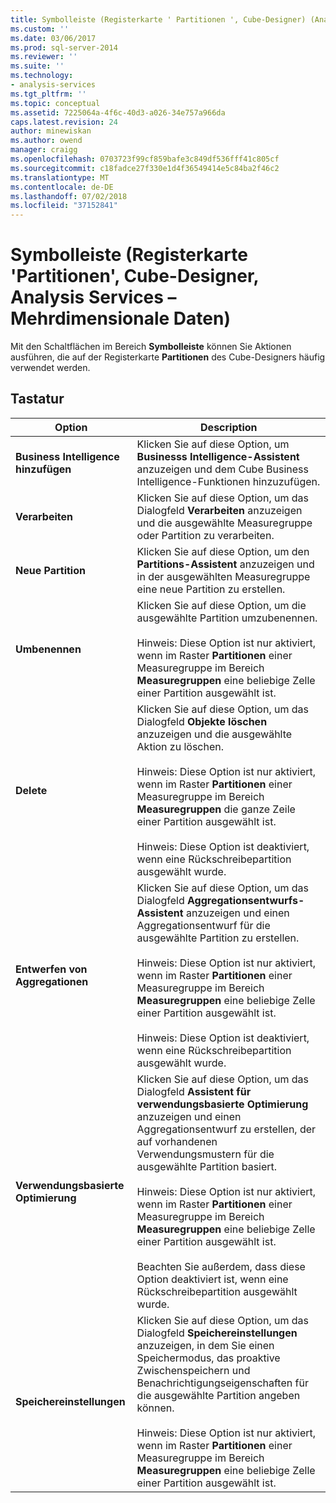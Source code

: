 ```yaml
---
title: Symbolleiste (Registerkarte ' Partitionen ', Cube-Designer) (Analysis Services – mehrdimensionale Daten) | Microsoft-Dokumentation
ms.custom: ''
ms.date: 03/06/2017
ms.prod: sql-server-2014
ms.reviewer: ''
ms.suite: ''
ms.technology:
- analysis-services
ms.tgt_pltfrm: ''
ms.topic: conceptual
ms.assetid: 7225064a-4f6c-40d3-a026-34e757a966da
caps.latest.revision: 24
author: minewiskan
ms.author: owend
manager: craigg
ms.openlocfilehash: 0703723f99cf859bafe3c849df536fff41c805cf
ms.sourcegitcommit: c18fadce27f330e1d4f36549414e5c84ba2f46c2
ms.translationtype: MT
ms.contentlocale: de-DE
ms.lasthandoff: 07/02/2018
ms.locfileid: "37152841"
---
```

# <a name="toolbar-partitions-tab-cube-designer-analysis-services---multidimensional-data"></a>Symbolleiste (Registerkarte 'Partitionen', Cube-Designer, Analysis Services – Mehrdimensionale Daten)
  Mit den Schaltflächen im Bereich **Symbolleiste** können Sie Aktionen ausführen, die auf der Registerkarte **Partitionen** des Cube-Designers häufig verwendet werden.  
  
## <a name="options"></a>Tastatur  
  
|Option|Description|  
|------------|-----------------|  
|**Business Intelligence hinzufügen**|Klicken Sie auf diese Option, um **Businesss Intelligence-Assistent** anzuzeigen und dem Cube Business Intelligence-Funktionen hinzuzufügen.|  
|**Verarbeiten**|Klicken Sie auf diese Option, um das Dialogfeld **Verarbeiten** anzuzeigen und die ausgewählte Measuregruppe oder Partition zu verarbeiten.|  
|**Neue Partition**|Klicken Sie auf diese Option, um den **Partitions-Assistent** anzuzeigen und in der ausgewählten Measuregruppe eine neue Partition zu erstellen.|  
|**Umbenennen**|Klicken Sie auf diese Option, um die ausgewählte Partition umzubenennen.<br /><br /> Hinweis: Diese Option ist nur aktiviert, wenn im Raster **Partitionen** einer Measuregruppe im Bereich **Measuregruppen** eine beliebige Zelle einer Partition ausgewählt ist.|  
|**Delete**|Klicken Sie auf diese Option, um das Dialogfeld **Objekte löschen** anzuzeigen und die ausgewählte Aktion zu löschen.<br /><br /> Hinweis: Diese Option ist nur aktiviert, wenn im Raster **Partitionen** einer Measuregruppe im Bereich **Measuregruppen** die ganze Zeile einer Partition ausgewählt ist.<br /><br /> Hinweis: Diese Option ist deaktiviert, wenn eine Rückschreibepartition ausgewählt wurde.|  
|**Entwerfen von Aggregationen**|Klicken Sie auf diese Option, um das Dialogfeld **Aggregationsentwurfs-Assistent** anzuzeigen und einen Aggregationsentwurf für die ausgewählte Partition zu erstellen.<br /><br /> Hinweis: Diese Option ist nur aktiviert, wenn im Raster **Partitionen** einer Measuregruppe im Bereich **Measuregruppen** eine beliebige Zelle einer Partition ausgewählt ist.<br /><br /> Hinweis: Diese Option ist deaktiviert, wenn eine Rückschreibepartition ausgewählt wurde.|  
|**Verwendungsbasierte Optimierung**|Klicken Sie auf diese Option, um das Dialogfeld **Assistent für verwendungsbasierte Optimierung** anzuzeigen und einen Aggregationsentwurf zu erstellen, der auf vorhandenen Verwendungsmustern für die ausgewählte Partition basiert.<br /><br /> Hinweis: Diese Option ist nur aktiviert, wenn im Raster **Partitionen** einer Measuregruppe im Bereich **Measuregruppen** eine beliebige Zelle einer Partition ausgewählt ist.<br /><br /> Beachten Sie außerdem, dass diese Option deaktiviert ist, wenn eine Rückschreibepartition ausgewählt wurde.|  
|**Speichereinstellungen**|Klicken Sie auf diese Option, um das Dialogfeld **Speichereinstellungen** anzuzeigen, in dem Sie einen Speichermodus, das proaktive Zwischenspeichern und Benachrichtigungseigenschaften für die ausgewählte Partition angeben können.<br /><br /> Hinweis: Diese Option ist nur aktiviert, wenn im Raster **Partitionen** einer Measuregruppe im Bereich **Measuregruppen** eine beliebige Zelle einer Partition ausgewählt ist.|  
  
  
